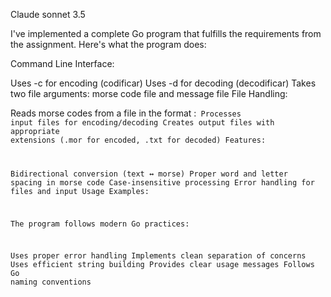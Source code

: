 Claude sonnet 3.5


I've implemented a complete Go program that fulfills the requirements from the assignment. Here's what the program does:

Command Line Interface:

Uses -c for encoding (codificar)
Uses -d for decoding (decodificar)
Takes two file arguments: morse code file and message file
File Handling:

Reads morse codes from a file in the format <letter>:<code>
Processes input files for encoding/decoding
Creates output files with appropriate extensions (.mor for encoded, .txt for decoded)
Features:

Bidirectional conversion (text ↔ morse)
Proper word and letter spacing in morse code
Case-insensitive processing
Error handling for files and input
Usage Examples:

The program follows modern Go practices:

Uses proper error handling
Implements clean separation of concerns
Uses efficient string building
Provides clear usage messages
Follows Go naming conventions
